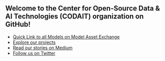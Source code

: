 
## Welcome to the Center for Open-Source Data & AI Technologies (CODAIT) organization on GitHub!

* [Quick Link to all Models on Model Asset Exchange](https://github.com/CODAIT/max-status)
* [Explore our projects](https://developer.ibm.com/code/open/centers/codait/projects/)
* [Read our stories on Medium](https://medium.com/codait) 
* [Follow us on Twitter](https://twitter.com/ibmcodait)
